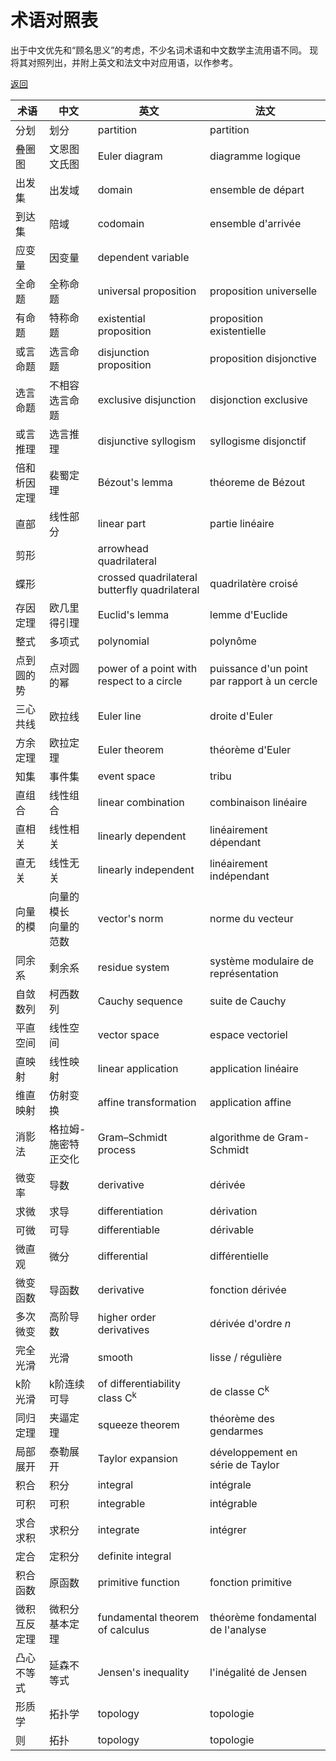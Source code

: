 # 术语对照表

出于中文优先和“顾名思义”的考虑，不少名词术语和中文数学主流用语不同。
现将其对照列出，并附上英文和法文中对应用语，以作参考。

[返回](../README.md)

术语 | 中文 | 英文 | 法文
---------|----------|---------|----------
分划 | 划分 | partition | partition
叠圈图 | 文恩图 </br> 文氏图 | Euler diagram | diagramme logique
出发集 | 出发域 | domain | ensemble de départ
到达集 | 陪域 | codomain | ensemble d'arrivée
应变量 | 因变量 | dependent variable | 
全命题 | 全称命题 | universal proposition | proposition universelle
有命题 | 特称命题 | existential proposition | proposition existentielle
或言命题 | 选言命题 | disjunction proposition | proposition disjonctive
选言命题 | 不相容选言命题 | exclusive disjunction | disjonction exclusive
或言推理 | 选言推理 | disjunctive syllogism | syllogisme disjonctif
倍和析因定理 | 裴蜀定理 | Bézout's lemma | théoreme de Bézout
直部 | 线性部分 | linear part | partie linéaire
剪形 | | arrowhead quadrilateral | 
蝶形 | | crossed quadrilateral </br> butterfly quadrilateral | quadrilatère croisé
存因定理 | 欧几里得引理 | Euclid's lemma | lemme d'Euclide
整式 | 多项式 | polynomial | polynôme
点到圆的势 | 点对圆的幂 | power of a point with respect to a circle | puissance d'un point par rapport à un cercle
三心共线 | 欧拉线 | Euler line | droite d'Euler
方余定理 | 欧拉定理 | Euler theorem | théorème d'Euler
知集 | 事件集 | event space | tribu
直组合 | 线性组合 | linear combination | combinaison linéaire
直相关 | 线性相关 | linearly dependent | linéairement dépendant
直无关 | 线性无关 | linearly independent | linéairement indépendant
向量的模 | 向量的模长 </br> 向量的范数 | vector's norm | norme du vecteur
同余系 | 剩余系 | residue system | système modulaire de représentation
自敛数列 | 柯西数列 | Cauchy sequence | suite de Cauchy
平直空间 | 线性空间 | vector space | espace vectoriel
直映射 | 线性映射 | linear application | application linéaire
维直映射 | 仿射变换 | affine transformation | application affine
消影法 | 格拉姆-施密特正交化 | Gram–Schmidt process | algorithme de Gram-Schmidt
微变率 | 导数 | derivative | dérivée
求微 | 求导 | differentiation | dérivation
可微 | 可导 | differentiable | dérivable
微直观 | 微分 | differential | différentielle
微变函数 | 导函数 | derivative | fonction dérivée
多次微变 | 高阶导数 | higher order derivatives |  dérivée d'ordre <i>n</i>
完全光滑| 光滑 | smooth | lisse / régulière
k阶光滑 | k阶连续可导 | of differentiability class C<sup>k</sup> | de classe C<sup>k</sup>
同归定理 | 夹逼定理 | squeeze theorem | théorème des gendarmes
局部展开 | 泰勒展开 | Taylor expansion | développement en série de Taylor
积合 | 积分 | integral | intégrale
可积 | 可积 | integrable | intégrable
求合</br>求积 | 求积分 | integrate | intégrer
定合 | 定积分 | definite integral | 
积合函数 | 原函数 | primitive function | fonction primitive
微积互反定理 | 微积分基本定理 | fundamental theorem of calculus | théorème fondamental de l'analyse
凸心不等式 | 延森不等式 | Jensen's inequality | l'inégalité de Jensen
形质学 | 拓扑学 | topology | topologie
则 | 拓扑 | topology | topologie